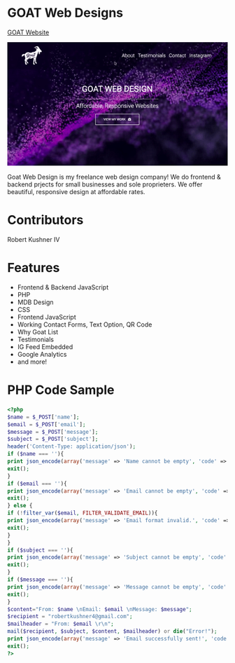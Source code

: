 # GOAT Web Designs

[GOAT Website](https://www.goatwebdesigns.com)

![Bark Avenue Home Page Gif](goat.gif)

Goat Web Design is my freelance web design company! We do frontend & backend prjects for small businesses and sole proprieters. We offer beautiful, responsive design at affordable rates.

# Contributors

Robert Kushner IV

# Features

- Frontend & Backend JavaScript
- PHP
- MDB Design
- CSS
- Frontend JavaScript
- Working Contact Forms, Text Option, QR Code
- Why Goat List
- Testimonials
- IG Feed Embedded
- Google Analytics
- and more!

# PHP Code Sample

```php
<?php
$name = $_POST['name'];
$email = $_POST['email'];
$message = $_POST['message'];
$subject = $_POST['subject'];
header('Content-Type: application/json');
if ($name === ''){
print json_encode(array('message' => 'Name cannot be empty', 'code' => 0));
exit();
}
if ($email === ''){
print json_encode(array('message' => 'Email cannot be empty', 'code' => 0));
exit();
} else {
if (!filter_var($email, FILTER_VALIDATE_EMAIL)){
print json_encode(array('message' => 'Email format invalid.', 'code' => 0));
exit();
}
}
if ($subject === ''){
print json_encode(array('message' => 'Subject cannot be empty', 'code' => 0));
exit();
}
if ($message === ''){
print json_encode(array('message' => 'Message cannot be empty', 'code' => 0));
exit();
}
$content="From: $name \nEmail: $email \nMessage: $message";
$recipient = "robertkushner4@gmail.com";
$mailheader = "From: $email \r\n";
mail($recipient, $subject, $content, $mailheader) or die("Error!");
print json_encode(array('message' => 'Email successfully sent!', 'code' => 1));
exit();
?>
```